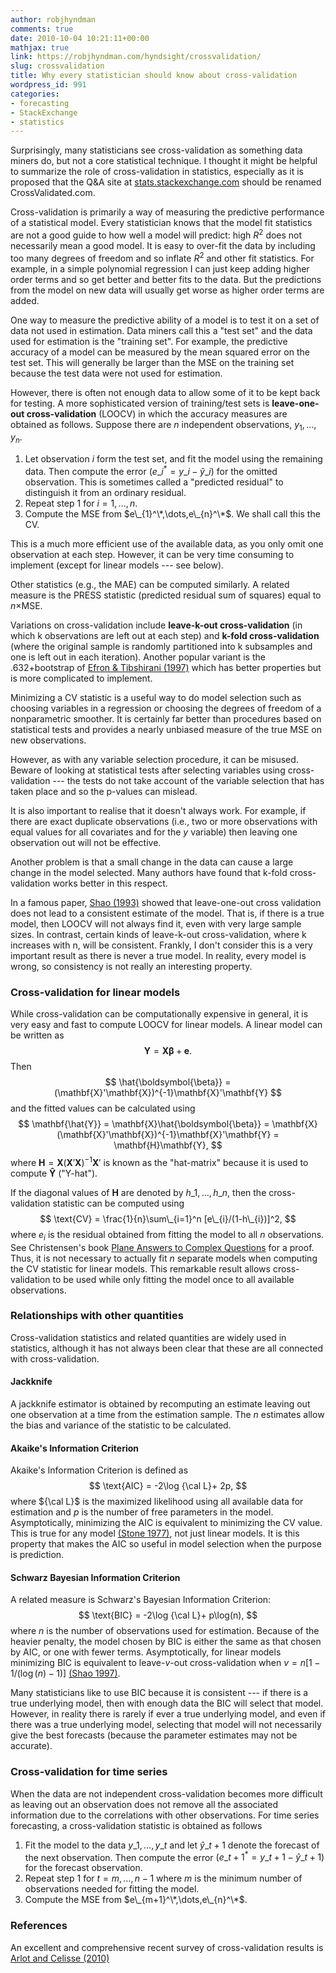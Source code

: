 ```yaml
---
author: robjhyndman
comments: true
date: 2010-10-04 10:21:11+00:00
mathjax: true
link: https://robjhyndman.com/hyndsight/crossvalidation/
slug: crossvalidation
title: Why every statistician should know about cross-validation
wordpress_id: 991
categories:
- forecasting
- StackExchange
- statistics
---
```


Surprisingly, many statisticians see cross-validation as something data miners do, but not a core statistical technique. I thought it might be helpful to summarize the role of cross-validation in statistics, especially as it is proposed that the Q&A site at [stats.stackexchange.com](http://stats.stackexchange.com) should be renamed CrossValidated.com.

Cross-validation is primarily a way of measuring the predictive performance of a statistical model. Every statistician knows that the model fit statistics are not a good guide to how well a model will predict: high $R^2$ does not necessarily mean a good model. It is easy to over-fit the data by including too many degrees of freedom and so inflate $R^2$ and other fit statistics. For example, in a simple polynomial regression I can just keep adding higher order terms and so get better and better fits to the data. But the predictions from the model on new data will usually get worse as higher order terms are added.

One way to measure the predictive ability of a model is to test it on a set of data not used in estimation. Data miners call this a "test set" and the data used for estimation is the "training set". For example, the predictive accuracy of a model can be measured by the mean squared error on the test set. This will generally be larger than the MSE on the training set because the test data were not used for estimation.

However, there is often not enough data to allow some of it to be kept back for testing. A more sophisticated version of training/​test sets is **leave-one-out cross-​​validation** (LOOCV) in which the accuracy measures are obtained as follows. Suppose there are $n$ independent observations, $y_1,\dots,y_n$.

  1. Let observation $i$ form the test set, and fit the model using the remaining data. Then compute the error $(e\_{i}^*=y\_{i}-\hat{y}\_{i})$ for the omitted observation. This is sometimes called a "predicted residual" to distinguish it from an ordinary residual.
  2. Repeat step 1 for $i=1,\dots,n$.
  3. Compute the MSE from $e\_{1}^\*,\dots,e\_{n}^\*$. We shall call this the CV.

This is a much more efficient use of the available data, as you only omit one observation at each step. However, it can be very time consuming to implement (except for linear models --- see below).

Other statistics (e.g., the MAE) can be computed similarly. A related measure is the PRESS statistic (predicted residual sum of squares) equal to $n\times$MSE.

Variations on cross-validation include **leave-k-out cross-validation** (in which k observations are left out at each step) and **k-fold cross-validation** (where the original sample is randomly partitioned into k subsamples and one is left out in each iteration). Another popular variant is the .632+bootstrap of [Efron & Tibshirani (1997)](http://www.jstor.org/stable/2965703) which has better properties but is more complicated to implement.

Minimizing a CV statistic is a useful way to do model selection such as choosing variables in a regression or choosing the degrees of freedom of a nonparametric smoother. It is certainly far better than procedures based on statistical tests and provides a nearly unbiased measure of the true MSE on new observations.

However, as with any variable selection procedure, it can be misused. Beware of looking at statistical tests after selecting variables using cross-validation --- the tests do not take account of the variable selection that has taken place and so the p-values can mislead.

It is also important to realise that it doesn't always work. For example, if there are exact duplicate observations (i.e., two or more observations with equal values for all covariates and for the $y$ variable) then leaving one observation out will not be effective.

Another problem is that a small change in the data can cause a large change in the model selected. Many authors have found that k-fold cross-validation works better in this respect.

In a famous paper, [Shao (1993)](http://www.jstor.org/stable/2290328) showed that leave-one-out cross validation does not lead to a consistent estimate of the model. That is, if there is a true model, then LOOCV will not always find it, even with very large sample sizes. In contrast, certain kinds of leave-k-out cross-validation, where k increases with n, will be consistent. Frankly, I don't consider this is a very important result as there is never a true model. In reality, every model is wrong, so consistency is not really an interesting property.



### Cross-validation for linear models



While cross-validation can be computationally expensive in general, it is very easy and fast to compute LOOCV for linear models. A linear model can be written as
$$
\mathbf{Y} = \mathbf{X}\boldsymbol{\beta} + \mathbf{e}.
$$
Then
$$
\hat{\boldsymbol{\beta}} = (\mathbf{X}'\mathbf{X})^{-1}\mathbf{X}'\mathbf{Y}
$$
and the fitted values can be calculated using
$$
\mathbf{\hat{Y}} = \mathbf{X}\hat{\boldsymbol{\beta}} = \mathbf{X}(\mathbf{X}'\mathbf{X})^{-1}\mathbf{X}'\mathbf{Y} = \mathbf{H}\mathbf{Y},
$$
where $\mathbf{H} = \mathbf{X}(\mathbf{X}'\mathbf{X})^{-1}\mathbf{X}'$ is known as the "hat-matrix" because it is used to compute $\mathbf{\hat{Y}}$ ("Y-hat").

If the diagonal values of $\mathbf{H}$ are denoted by $h\_{1},\dots,h\_{n}$, then the cross-validation statistic can be computed using
$$
\text{CV} = \frac{1}{n}\sum\_{i=1}^n [e\_{i}/(1-h\_{i})]^2,
$$
where $e_{i}$ is the residual obtained from fitting the model to all $n$ observations. See Christensen's book [Plane Answers to Complex Questions](http://www.amazon.com/gp/product/0387953612?ie=UTF8&tag=prorobjhyn-20&linkCode=as2&camp=1789&creative=390957&creativeASIN=0387953612) for a proof. Thus, it is not necessary to actually fit $n$ separate models when computing the CV statistic for linear models. This remarkable result allows cross-validation to be used while only fitting the model once to all available observations.



### Relationships with other quantities



Cross-validation statistics and related quantities are widely used in statistics, although it has not always been clear that these are all connected with cross-validation.



#### Jackknife



A jackknife estimator is obtained by recomputing an estimate leaving out one observation at a time from the estimation sample. The $n$ estimates allow the bias and variance of the statistic to be calculated.



#### Akaike's Information Criterion



Akaike's Information Criterion is defined as
$$
\text{AIC} = -2\log {\cal L}+ 2p,
$$
where ${\cal L}$ is the maximized likelihood using all available data for estimation and $p$ is the number of free parameters in the model. Asymptotically, minimizing the AIC is equivalent to minimizing the CV value. This is true for any model [(Stone 1977)](http://www.jstor.org/stable/2984877), not just linear models. It is this property that makes the AIC so useful in model selection when the purpose is prediction.



#### Schwarz Bayesian Information Criterion



A related measure is Schwarz's Bayesian Information Criterion:
$$
\text{BIC} = -2\log {\cal L}+ p\log(n),
$$
where $n$ is the number of observations used for estimation. Because of the heavier penalty, the model chosen by BIC is either the same as that chosen by AIC, or one with fewer terms. Asymptotically, for linear models minimizing BIC is equivalent to leave-$v$-out cross-validation when $v = n[1-1/(\log(n)-1)]$ [(Shao 1997)](http://www3.stat.sinica.edu.tw/statistica/oldpdf/A7n21.pdf).

Many statisticians like to use BIC because it is consistent --- if there is a true underlying model, then with enough data the BIC will select that model. However, in reality there is rarely if ever a true underlying model, and even if there was a true underlying model, selecting that model will not necessarily give the best forecasts (because the parameter estimates may not be accurate).



### Cross-validation for time series



When the data are not independent cross-validation becomes more difficult as leaving out an observation does not remove all the associated information due to the correlations with other observations. For time series forecasting, a cross-validation statistic is obtained as follows
   
  1. Fit the model to the data $y\_1,\dots,y\_t$ and let $\hat{y}\_{t+1}$ denote the forecast of the next observation. Then compute the error $(e\_{t+1}^*=y\_{t+1}-\hat{y}\_{t+1})$ for the forecast observation.
  2. Repeat step 1 for $t=m,\dots,n-1$ where $m$ is the minimum number of observations needed for fitting the model.
  3. Compute the MSE from $e\_{m+1}^\*,\dots,e\_{n}^\*$.





### References



An excellent and comprehensive recent survey of cross-validation results is [Arlot and Celisse (2010)](http://dx.doi.org/10.1214/09-SS054)
